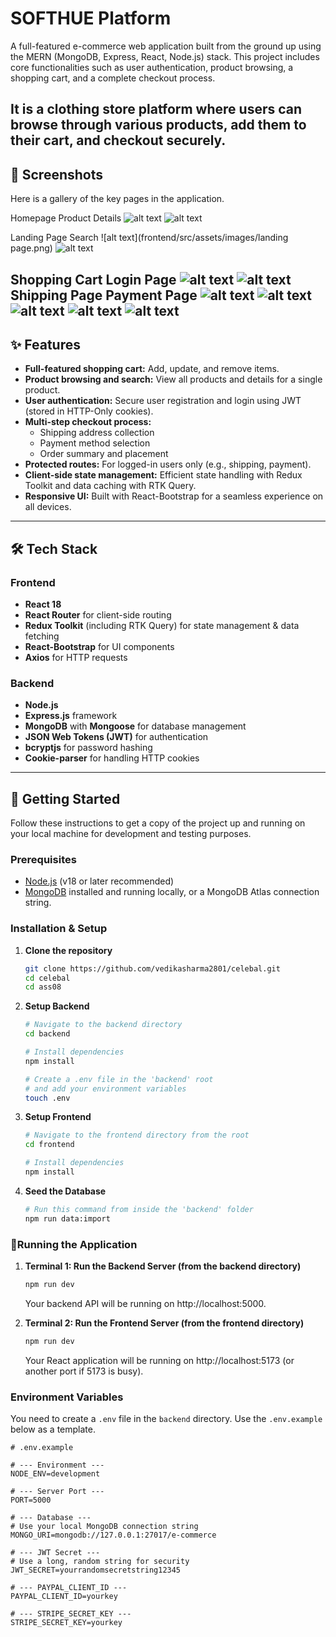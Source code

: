 # SOFTHUE Platform

A full-featured e-commerce web application built from the ground up using the MERN (MongoDB, Express, React, Node.js) stack. This project includes core functionalities such as user authentication, product browsing, a shopping cart, and a complete checkout process.

It is a clothing store platform where users can browse through various products, add them to their cart, and checkout securely.
---

## 📸 Screenshots

Here is a gallery of the key pages in the application.

Homepage	Product Details
![alt text](frontend/src/assets/images/Homepage.png)
![alt text](frontend/src/assets/images/ItemDetail.png)

Landing Page	Search
![alt text](frontend/src/assets/images/landing page.png)
![alt text](frontend/src/assets/images/Search.png)

Shopping Cart	Login Page
![alt text](frontend/src/assets/images/CartPage.png)
![alt text](frontend/src/assets/images/signInPage.png)
Shipping Page	Payment Page
![alt text](frontend/src/assets/images/OrderSummary.png)
![alt text](frontend/src/assets/images/ShippingPage.png)
![alt text](frontend/src/assets/images/PaymentMethod.png)
![alt text](frontend/src/assets/images/AfterpaymentStripe.png)
![alt text](frontend/src/assets/images/afterOrderCOD.png)
---

## ✨ Features

- **Full-featured shopping cart:** Add, update, and remove items.
- **Product browsing and search:** View all products and details for a single product.
- **User authentication:** Secure user registration and login using JWT (stored in HTTP-Only cookies).
- **Multi-step checkout process:**
  - Shipping address collection
  - Payment method selection
  - Order summary and placement
- **Protected routes:** For logged-in users only (e.g., shipping, payment).
- **Client-side state management:** Efficient state handling with Redux Toolkit and data caching with RTK Query.
- **Responsive UI:** Built with React-Bootstrap for a seamless experience on all devices.

---

## 🛠️ Tech Stack

### Frontend
- **React 18**
- **React Router** for client-side routing
- **Redux Toolkit** (including RTK Query) for state management & data fetching
- **React-Bootstrap** for UI components
- **Axios** for HTTP requests

### Backend
- **Node.js**
- **Express.js** framework
- **MongoDB** with **Mongoose** for database management
- **JSON Web Tokens (JWT)** for authentication
- **bcryptjs** for password hashing
- **Cookie-parser** for handling HTTP cookies

---

## 🚀 Getting Started

Follow these instructions to get a copy of the project up and running on your local machine for development and testing purposes.

### Prerequisites

- [Node.js](https://nodejs.org/en/) (v18 or later recommended)
- [MongoDB](https://www.mongodb.com/try/download/community) installed and running locally, or a MongoDB Atlas connection string.

### Installation & Setup

1.  **Clone the repository**
    ```sh
    git clone https://github.com/vedikasharma2801/celebal.git
    cd celebal
    cd ass08
    ```

2.  **Setup Backend**
    ```sh
    # Navigate to the backend directory
    cd backend

    # Install dependencies
    npm install

    # Create a .env file in the 'backend' root
    # and add your environment variables
    touch .env
    ```

3.  **Setup Frontend**
    ```sh
    # Navigate to the frontend directory from the root
    cd frontend

    # Install dependencies
    npm install
    ```
3. **Seed the Database**

    ```sh
    # Run this command from inside the 'backend' folder
    npm run data:import
    ```

### 🚀Running the Application

1.  **Terminal 1: Run the Backend Server (from the backend directory)**

    ```sh
    npm run dev
    ```
    Your backend API will be running on http://localhost:5000.


2.  **Terminal 2: Run the Frontend Server (from the frontend directory)**

    ```sh
    npm run dev
    ```
    Your React application will be running on http://localhost:5173 (or another port if 5173 is busy).

### Environment Variables

You need to create a `.env` file in the `backend` directory. Use the `.env.example` below as a template.

```env
# .env.example

# --- Environment ---
NODE_ENV=development

# --- Server Port ---
PORT=5000

# --- Database ---
# Use your local MongoDB connection string
MONGO_URI=mongodb://127.0.0.1:27017/e-commerce

# --- JWT Secret ---
# Use a long, random string for security
JWT_SECRET=yourrandomsecretstring12345

# --- PAYPAL_CLIENT_ID ---
PAYPAL_CLIENT_ID=yourkey

# --- STRIPE_SECRET_KEY ---
STRIPE_SECRET_KEY=yourkey

